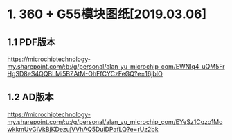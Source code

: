 # 1. 360 + G55模块图纸[2019.03.06]
## 1.1 PDF版本
https://microchiptechnology-my.sharepoint.com/:b:/g/personal/alan_yu_microchip_com/EWNlq4_uQM5FrHgSD8eS4QQBLMi5BZAtM-OhFfCYCzFeGQ?e=16jbIO
## 1.2 AD版本
https://microchiptechnology-my.sharepoint.com/:u:/g/personal/alan_yu_microchip_com/EYeSz1Cqzo1MowkkmUvGiVkBjKDezujVVhAQ5DuiDPafLQ?e=rUz2bk


